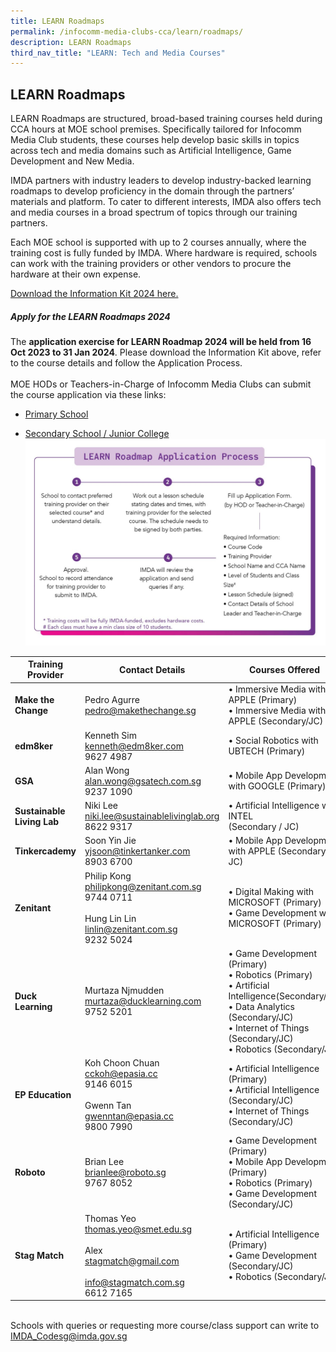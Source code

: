 ```yaml
---
title: LEARN Roadmaps
permalink: /infocomm-media-clubs-cca/learn/roadmaps/
description: LEARN Roadmaps
third_nav_title: "LEARN: Tech and Media Courses"
---
```

## LEARN Roadmaps
LEARN Roadmaps are structured, broad-based training courses held during CCA hours at MOE school premises. Specifically tailored for Infocomm Media Club students, these courses help develop basic skills in topics across tech and media domains such as Artificial Intelligence, Game Development and New Media.

IMDA partners with industry leaders to develop industry-backed learning roadmaps to develop proficiency in the domain through the partners’ materials and platform. To cater to different interests, IMDA also offers tech and media courses in a broad spectrum of topics through our training partners.

Each MOE school is supported with up to 2 courses annually, where the training cost is fully funded by IMDA. Where hardware is required, schools can work with the training providers or other vendors to procure the hardware at their own expense.

[Download the Information Kit 2024 here.](https://go.gov.sg/learn-roadmaps-infokit24)

##### Apply for the LEARN Roadmaps 2024

The **application exercise for LEARN Roadmap 2024 will be held from 16 Oct 2023 to 31 Jan 2024**. Please download the Information Kit above, refer to the course details and follow the Application Process. <br><br>MOE HODs or Teachers-in-Charge of Infocomm Media Clubs can submit the course application via these links:

* [Primary School](https://form.gov.sg/650955b1d5cb3e0011895695 )

* [Secondary School / Junior College](https://form.gov.sg/650be1b6dc7011001165e2cc)
![](/images/icmclub/learn%20roadmaps%20process%202024(new).png)

|**Training Provider**| **Contact Details** | **Courses Offered** |
| -------- | -------- | -------- |
|  **Make the Change** | Pedro Agurre<br>[pedro@makethechange.sg](mailto:pedro@makethechange.sg)<br> | • Immersive Media with APPLE (Primary) <br>• Immersive Media with APPLE (Secondary/JC) |
|**edm8ker**| Kenneth Sim<br>[kenneth@edm8ker.com](mailto:kenneth@edm8ker.com)<br>9627 4987 <br> |• Social Robotics with UBTECH (Primary) |
|**GSA**| Alan Wong<br>[alan.wong@gsatech.com.sg](mailto:alan.wong@gsatech.com.sg)<br>   9237 1090<br>|• Mobile App Development with GOOGLE (Primary) |
|**Sustainable Living Lab**| Niki Lee<br>[niki.lee@sustainablelivinglab.org](mailto:niki.lee@sustainablelivinglab.org)<br>8622 9317|• Artificial Intelligence with INTEL<br>(Secondary / JC)|
|**Tinkercademy**| Soon Yin Jie<br>[yjsoon@tinkertanker.com](mailto:yjsoon@tinkertanker.com) <br>8903 6700|• Mobile App Development with APPLE (Secondary/ JC)|
|**Zenitant**| Philip Kong<br>[philipkong@zenitant.com.sg](mailto:philipkong@zenitant.com.sg)<br>9744 0711 <br><br>Hung Lin Lin<br>[linlin@zenitant.com.sg](mailto:linlin@zenitant.com.sg)<br>9232 5024|• Digital Making with MICROSOFT (Primary) <br>• Game Development with MICROSOFT (Primary) |
|**Duck Learning**| Murtaza Njmudden<br>[murtaza@ducklearning.com](mailto:murtaza@ducklearning.com)<br>9752 5201<br>|• Game Development (Primary)<br>• Robotics (Primary)<br>• Artificial Intelligence(Secondary/JC)<br>• Data Analytics (Secondary/JC)<br>• Internet of Things (Secondary/JC)<br> • Robotics (Secondary/JC)|
|**EP Education**| Koh Choon Chuan <br>[cckoh@epasia.cc](mailto:cckoh@epasia.cc)<br>9146 6015<br><br> Gwenn Tan<br>[gwenntan@epasia.cc](mailto:gwenntan@epasia.cc)<br>9800 7990<br>| • Artificial Intelligence (Primary) <br>• Artificial Intelligence (Secondary/JC)<br>• Internet of Things (Secondary/JC)|
|**Roboto**| Brian Lee<br>[brianlee@roboto.sg](mailto:brianlee@roboto.sg)<br>9767 8052<br>|• Game Development (Primary)<br>• Mobile App Development (Primary)<br> • Robotics (Primary)<br> • Game Development (Secondary/JC)|
|**Stag Match**|Thomas Yeo<br>[thomas.yeo@smet.edu.sg](mailto:thomas.yeo@smet.edu.sg)<br><br>Alex<br>[stagmatch@gmail.com](mailto:stagmatch@gmail.com)<br><br>[info@stagmatch.com.sg](mailto:info@stagmatch.com.sg)<br>6612 7165<br>| • Artificial Intelligence (Primary)<br>• Game Development (Secondary/JC)<br> • Robotics (Secondary/JC)|

<br>Schools with queries or requesting more course/class support can write to [IMDA_Codesg@imda.gov.sg](mailto:IMDA_Codesg@imda.gov.sg)